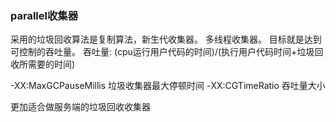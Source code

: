 ### parallel收集器
采用的垃圾回收算法是复制算法，新生代收集器。
多线程收集器。
目标就是达到可控制的吞吐量。
吞吐量: (cpu运行用户代码的时间)/(执行用户代码时间+垃圾回收所需要的时间)

-XX:MaxGCPauseMillis 垃圾收集器最大停顿时间
-XX:CGTimeRatio 吞吐量大小

更加适合做服务端的垃圾回收收集器

